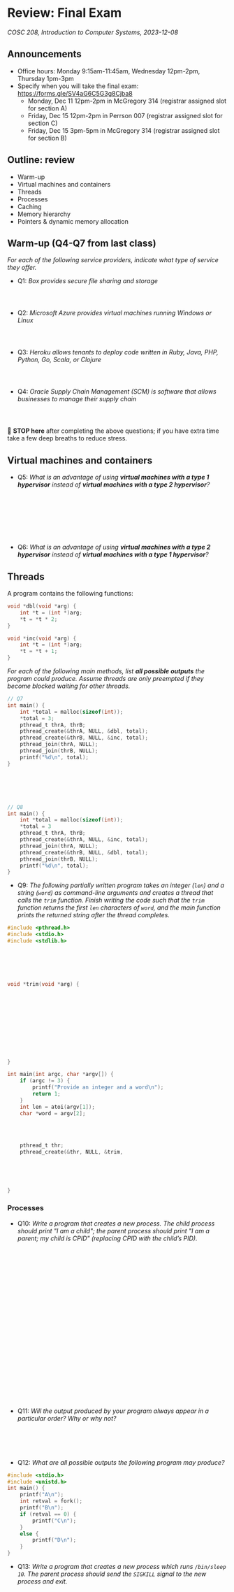 # Review: Final Exam
_COSC 208, Introduction to Computer Systems, 2023-12-08_

## Announcements
* Office hours: Monday 9:15am-11:45am, Wednesday 12pm-2pm, Thursday 1pm-3pm
* Specify when you will take the final exam: https://forms.gle/SV4aG6C5G3g8Cjba8
    * Monday, Dec 11 12pm-2pm in McGregory 314 (registrar assigned slot for section A)
    * Friday, Dec 15 12pm-2pm in Perrson 007 (registrar assigned slot for section C)
    * Friday, Dec 15 3pm-5pm in McGregory 314 (registrar assigned slot for section B)

## Outline: review
* Warm-up
* Virtual machines and containers
* Threads
* Processes
* Caching
* Memory hierarchy
* Pointers & dynamic memory allocation

## Warm-up (Q4-Q7 from last class)

_For each of the following service providers, indicate what type of service they offer._

* Q1: _Box provides secure file sharing and storage_

<p style="height:2em;"></p>

* Q2: _Microsoft Azure provides virtual machines running Windows or Linux_

<p style="height:2em;"></p>

* Q3: _Heroku allows tenants to deploy code written in Ruby, Java, PHP, Python, Go, Scala, or Clojure_

<p style="height:2em;"></p>

* Q4: _Oracle Supply Chain Management (SCM) is software that allows businesses to manage their supply chain_

<p style="height:2em;"></p>

🛑 **STOP here** after completing the above questions; if you have extra time take a few deep breaths to reduce stress.

## Virtual machines and containers

* Q5: _What is an advantage of using **virtual machines with a type 1 hypervisor** instead of **virtual machines with a type 2 hypervisor**?_

<p style="height:7em;"></p>

* Q6: _What is an advantage of using **virtual machines with a type 2 hypervisor** instead of **virtual machines with a type 1 hypervisor**?_

<div style="page-break-after:always;"></div>

## Threads

A program contains the following functions:
```C
void *dbl(void *arg) {
    int *t = (int *)arg;
    *t = *t * 2;
}

void *inc(void *arg) {
    int *t = (int *)arg;
    *t = *t + 1;
}
```
_For each of the following main methods, list **all possible outputs** the program could produce. Assume threads are only preempted if they become blocked waiting for other threads._


```c
// Q7
int main() {
    int *total = malloc(sizeof(int));
    *total = 3;
    pthread_t thrA, thrB;
    pthread_create(&thrA, NULL, &dbl, total);
    pthread_create(&thrB, NULL, &inc, total);
    pthread_join(thrA, NULL);
    pthread_join(thrB, NULL);
    printf("%d\n", total);
}
```

<p style="height:4em;"></p>


```c
// Q8
int main() {
    int *total = malloc(sizeof(int));
    *total = 3
    pthread_t thrA, thrB;
    pthread_create(&thrA, NULL, &inc, total);
    pthread_join(thrA, NULL);
    pthread_create(&thrB, NULL, &dbl, total);
    pthread_join(thrB, NULL);
    printf("%d\n", total);
}
```

<div style="page-break-after:always;"></div>

* Q9: _The following partially written program takes an integer (`len`) and a string (`word`) as command-line arguments and creates a thread that calls the `trim` function. Finish writing the code such that the `trim` function returns the first `len` characters of `word`, and the main function prints the returned string after the thread completes._


```c
#include <pthread.h>
#include <stdio.h>
#include <stdlib.h>






void *trim(void *arg) {

    
    
    
    
    
    
    
    
    
    
}

int main(int argc, char *argv[]) {
    if (argc != 3) {
        printf("Provide an integer and a word\n");
        return 1;
    }
    int len = atoi(argv[1]);
    char *word = argv[2];
    

    
    
    pthread_t thr;
    pthread_create(&thr, NULL, &trim, 

                   
                   
                   

}
```

<div style="page-break-after:always;"></div>

### Processes

* Q10: _Write a program that creates a new process. The child process should print "I am a child"; the parent process should print "I am a parent; my child is CPID" (replacing CPID with the child’s PID)._

<p style="height:25em;"></p>

* Q11: _Will the output produced by your program always appear in a particular order? Why or why not?_

<p style="height:4em;"></p>

* Q12: _What are all possible outputs the following program may produce?_


```c
#include <stdio.h>
#include <unistd.h>
int main() {
    printf("A\n");
    int retval = fork();
    printf("B\n");
    if (retval == 0) {
        printf("C\n");
    }
    else {
        printf("D\n");
    }
}
```

<div style="page-break-after:always;"></div>

* Q13: _Write a program that creates a new process which runs `/bin/sleep 10`. The parent process should send the `SIGKILL` signal to the new process and exit._

<p style="height:30em;"></p>

* Q14: _Write a program that prints `"beep"` whenever it receives the `SIGALRM` signal._

<div style="page-break-after:always;"></div>

## Caching

* Q15: _Assume the cache size is 3 and the **optimal** cache replacement algorithm is used. Indicate what happens with the cache on each data access._

* Access 2
* Access 4
* Access 1
* Access 2
* Access 4
* Access 3
* Access 2
* Access 4
* Access 1
* Access 2
* Access 4
* Access 1

<p style="height:1em;"></p>

* Q16: _Assume the cache size is 3 and the **least recently used (LRU)** cache replacement algorithm is used. Indicate what happens with the cache on each data access._

* Access 2
* Access 4
* Access 1
* Access 2
* Access 4
* Access 3
* Access 2
* Access 4
* Access 1
* Access 2
* Access 4
* Access 1

<p style="height:1em;"></p>

## Memory hierarchy

* Q17: _What is the **fastest volatile** memory?_

<p style="height:3em;"></p>

* Q18: _What is the **fastest non-volatile** memory?_

<p style="height:3em;"></p>

* Q19: _Why is a hard disk drive (HDD) slower than a solid state drive (SSD)?_

<p style="height:5em;"></p>

* Q20: _Why is accessing main memory (i.e., Random Access Memory (RAM)) slower than accessing a cache?_

<div style="page-break-after:always;"></div>

## Memory errors

The intended behavior of the program below is to output a string that contains multiple copies of a word (e.g., `"byebye"`). The code below compiles without warnings, but it contains multiple errors.


```c
/*1 */  #include <stdlib.h>
/*2 */  #include <string.h>
/*3 */  #include <stdio.h>
/*4 */  char *repeat(char *word, int count) {
/*5 */      char *dup = malloc(sizeof(*word) * count + 1);
/*6 */      int k = 0;
/*7 */      for (int i = 0; i < count; i++) {
/*8 */          for (int j = 0; j <= strlen(word) * count; j++) {
/*9 */              dup[k] = word[j];
/*10*/              k++;
/*11*/          }
/*12*/      }
/*13*/      free(dup);
/*14*/      return dup;
/*15*/  }
/*16*/  int main() {
/*17*/      char *orig = malloc(4);
/*18*/      strcpy(orig, "bye");
/*19*/      char *result = repeat(orig, 2);
/*20*/      printf("%s\n", result);
/*21*/  }
```

_For each of the following errors produced by valgrind, describe (in 2-3 sentences) **why** the error is occurring and **how** you would modify the code to correct the error._

* Q21:
    ```
    Invalid write of size 1
        at 0x4006CA: repeat (repeat.c:9)
        by 0x400752: main (repeat.c:19)
    Address 0x5204093 is 0 bytes after a block of size 3 alloc'd
        at 0x4C2DB8F: malloc (in vgpreload_memcheck-amd64-linux.so)
        by 0x40066B: repeat (repeat.c:5)
        by 0x400752: main (repeat.c:19)
    ```

<div style="page-break-after:always;"></div>

* Q22:
    ```
    Invalid read of size 1
        at 0x4006BF: repeat (repeat.c:9)
        by 0x400752: main (repeat.c:19)
    Address 0x5204044 is 0 bytes after a block of size 4 alloc'd
        at 0x4C2DB8F: malloc (in vgpreload_memcheck-amd64-linux.so)
        by 0x400723: main (repeat.c:17)
    ```

<p style="height:8em;"></p>

* Q23:
    ```
    Invalid read of size 1
        at 0x4E88CD0: vfprintf (vfprintf.c:1632)
        by 0x4E8F8A8: printf (printf.c:33)
        by 0x40076B: main (repeat.c:20)
    Address 0x5204090 is 0 bytes inside a block of size 3 free'd
        at 0x4C2EDEB: free (in vgpreload_memcheck-amd64-linux.so)
        by 0x4006FF: repeat (repeat.c:13)
        by 0x400752: main (repeat.c:19)
    Block was alloc'd at
        at 0x4C2DB8F: malloc (in vgpreload_memcheck-amd64-linux.so)
        by 0x40066B: repeat (repeat.c:5)
        by 0x400752: main (repeat.c:19)
    ```

<p style="height:10em;"></p>

* Q24:
    ```
    4 bytes in 1 blocks are definitely lost in loss record 1 of 1
        at 0x4C2DB8F: malloc (in vgpreload_memcheck-amd64-linux.so)
        by 0x400723: main (repeat.c:17)
    ```

<div style="page-break-after:always;"></div>

## Pointers & dynamic memory allocation

* Q25: _Assume the following program is executed._


```c
#include <stdlib.h>
#include <string.h>
void magic(char *x, char **y) {
    char *z = *y;
    z[2] = 'a';
    *x = 'k';
    *y = &x[1];
    // STOP HERE
}

int main() {
    char *season = malloc(sizeof(char) * 7);
    strcpy(season, "winter");
    char precip[6] = "snow";
    char *ptr = season + 3;
    magic(precip, &ptr);
}
```

_Draw the contents of the stack and heap when the program reaches the comment `STOP HERE`. If a memory region is freed, cross it out; do not erase it from your diagram._
